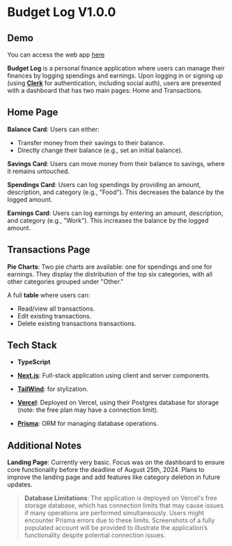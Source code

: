 # Budget Log V1.0.0

## Demo

You can access the web app [here](https://budget-log.vercel.app/)

**Budget Log** is a personal finance application where users can manage their finances by logging spendings and earnings. Upon logging in or signing up (using [**Clerk**](https://clerk.com/) for authentication, including social auth), users are presented with a dashboard that has two main pages: Home and Transactions.

## Home Page

**Balance Card**: Users can either:

- Transfer money from their savings to their balance.
- Directly change their balance (e.g., set an initial balance).

**Savings Card**: Users can move money from their balance to savings, where it remains untouched.

**Spendings Card**: Users can log spendings by providing an amount, description, and category (e.g., "Food"). This decreases the balance by the logged amount.

**Earnings Card**: Users can log earnings by entering an amount, description, and category (e.g., "Work"). This increases the balance by the logged amount.

## Transactions Page

**Pie Charts**: Two pie charts are available: one for spendings and one for earnings. They display the distribution of the top six categories, with all other categories grouped under "Other."

A full **table** where users can:

- Read/view all transactions.
- Edit existing transactions.
- Delete existing transactions transactions.

## Tech Stack

- **TypeScript**

- [**Next.js**](https://nextjs.org/): Full-stack application using client and server components.

- [**TailWind**](https://tailwindcss.com/): for stylization.

- [**Vercel**](https://vercel.com/): Deployed on Vercel, using their Postgres database for storage (note: the free plan may have a connection limit).

- [**Prisma**](https://www.prisma.io/): ORM for managing database operations.

## Additional Notes

**Landing Page**: Currently very basic. Focus was on the dashboard to ensure core functionality before the deadline of August 25th, 2024. Plans to improve the landing page and add features like category deletion in future updates.

> **Database Limitations**: The application is deployed on Vercel's free storage database, which has connection limits that may cause issues if many operations are performed simultaneously. Users might encounter Prisma errors due to these limits. Screenshots of a fully populated account will be provided to illustrate the application’s functionality despite potential connection issues.
